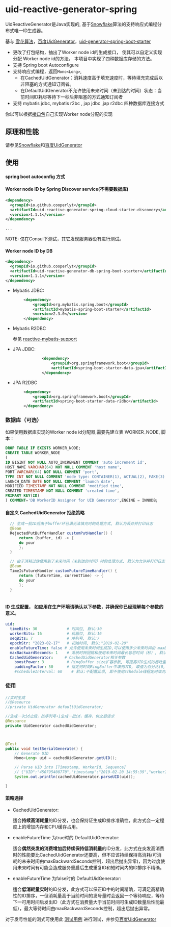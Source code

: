 
uid-reactive-generator-spring
==========================

UidReactiveGenerator是Java实现的, 基于[Snowflake](https://github.com/twitter/snowflake)算法的支持响应式编程分布式唯一ID生成器。

基与 [雪花算法](https://github.com/twitter/snowflake)，[百度UidGenerator](https://github.com/baidu/uid-generator)，[uid-generator-spring-boot-starter](https://github.com/wujun234/uid-generator-spring-boot-starter)


* 更改了打包结构，抽出了Worker node id的生成接口， 使其可以自定义实现分配 Worker node id的方法， 本项目中实现了四种数据库存储的方法。
* 支持 Spring boot Autoconfigure 
* 支持响应式编程，返回`Mono<Long>`, 
  * 在CachedUidGenerator：消耗速度高于填充速度时，等待填充完成后以非阻塞的方式通知订阅者。
  * 在DefaultUidGenerator不允许使用未来时间（未到达的时间）状态：当前时间ID耗尽等待下一秒后非阻塞的方式通知订阅者
* 支持 mybatis jdbc, mybatis r2bc , jap jdbc ,jap r2dbc 四种数据库连接方式

你以可以根据[接口包](https://github.com/cooperlyt/uid-generator-spring-boot/tree/master/uid-generator-api)自己实现Worker node分配的实现

## 原理和性能

请参见[Snowflake](https://github.com/twitter/snowflake)和[百度UidGenerator](https://github.com/baidu/uid-generator)

## 使用


#### spring boot autoconfig 方式

#### Worker node ID by Spring Discover service(不需要数据库)

```xml
<dependency>
  <groupId>io.github.cooperlyt</groupId>
  <artifactId>uid-reactive-generator-spring-cloud-starter-discovery</artifactId>
  <version>1.1.1</version>
</dependency>

... 
```
NOTE: 仅在Consul下测试，其它发现服务器没有进行测试。

#### Worker node ID by DB

```xml
<dependency>
  <groupId>io.github.cooperlyt</groupId>
  <artifactId>uid-reactive-generator-db-spring-boot-starter</artifactId>
  <version>1.1.1</version>
</dependency>
```
* Mybatis JDBC:
```xml
        <dependency>
            <groupId>org.mybatis.spring.boot</groupId>
            <artifactId>mybatis-spring-boot-starter</artifactId>
            <version>2.3.0</version>
        </dependency>
```
* Mybatis R2DBC

  参见 [reactive-mybatis-support](https://github.com/chenggangpro/reactive-mybatis-support)
  
* JPA JDBC:
```xml
                <dependency>
                    <groupId>org.springframework.boot</groupId>
                    <artifactId>spring-boot-starter-data-jpa</artifactId>
                </dependency>
```
* JPA R2DBC
```xml
        <dependency>
            <groupId>org.springframework.boot</groupId>
            <artifactId>spring-boot-starter-data-r2dbc</artifactId>
        </dependency>
```



### 数据库（可选）
如果使用数据库实现的Worker node id分配器,需要先建立表 WORKER_NODE, 脚本：
```sql
DROP TABLE IF EXISTS WORKER_NODE;
CREATE TABLE WORKER_NODE
(
ID BIGINT NOT NULL AUTO_INCREMENT COMMENT 'auto increment id',
HOST_NAME VARCHAR(64) NOT NULL COMMENT 'host name',
PORT VARCHAR(64) NOT NULL COMMENT 'port',
TYPE INT NOT NULL COMMENT 'node type: CONTAINER(1), ACTUAL(2), FAKE(3)',
LAUNCH_DATE DATE NOT NULL COMMENT 'launch date',
MODIFIED TIMESTAMP NOT NULL COMMENT 'modified time',
CREATED TIMESTAMP NOT NULL COMMENT 'created time',
PRIMARY KEY(ID)
) COMMENT='DB WorkerID Assigner for UID Generator',ENGINE = INNODB;
```

#### 自定义 CachedUidGenerator 拒绝策略 

```java
  // 生成一批ID后由于buffer环已满无法填充时的处理方式, 默认为丢弃并打印日志
  @Bean
  RejectedPutBufferHandler customPutHandler() {
      return (buffer, id) -> {
      do your
      };
  }

  // 由于消耗过快使用到了未来时间（未到达的时间）时的处理方式, 默认为允许并打印日志
  @Bean
  TimeIsFutureHandler customFutureTimeHandler() {
      return (futureTime, currentTime) -> {
      do your
      };
  }
  
```

#### ID 生成配置， 如应用在生产环境请确认以下参数，并确保你已经理解每个参数的意义。
```yml
uid:
  timeBits: 30             # 时间位, 默认:30
  workerBits: 16           # 机器位, 默认:16
  seqBits: 7               # 序列号, 默认:7
  epochStr: "2023-02-17"   # 初始时间, 默认:"2019-02-20"
  enableFutureTime: false # 允许使用未来时间生成ID,可以使用多少未来时间由 maxBackwardSeconds 控制， 默认: false
  maxBackwardSeconds: 1    # 系统时钟回拨和使用未来时间最长容忍时间（秒）, 默认:1
  CachedUidGenerator:     # CachedUidGenerator相关参数
    boostPower: 3          # RingBuffer size扩容参数, 可提高UID生成的吞吐量, 默认:3
    paddingFactor: 50      # 指定何时向RingBuffer中填充UID, 取值为百分比(0, 100), 默认为50
    #scheduleInterval: 60    # 默认:不配置此项, 即不使用Schedule线程定时填充buffer环. 如需使用, 请指定Schedule线程时间间隔, 单位:秒
```

### 使用

#### 

```java
//实时生成
//@Resource
//private UidGenerator defaultUidGenerator;

//生成一次id之后，按序列号+1生成一批id，缓存，供之后请求 
@Resource
private UidGenerator cachedUidGenerator;



@Test
public void testSerialGenerate() {
    // Generate UID
    Mono<Long> uid = cachedUidGenerator.getUID();

    // Parse UID into [Timestamp, WorkerId, Sequence]
    // {"UID":"450795408770","timestamp":"2019-02-20 14:55:39","workerId":"27","sequence":"2"}
    System.out.println(cachedUidGenerator.parseUID(uid));

}
```

#### 策略选择


* CachedUidGenerator:
  
  适合**持续高消耗量**的ID分发，也会保持证生成ID排序准确性，此方式会一定程度上的增加内存和CPU缓存占用。

* enableFutureTime 为true时的 DefaultUidGenerator:

  适合**偶然突发的消费增加后持续保持低消耗量**的ID分发，此方式在突发高消费时的性能要比CachedUidGenerator还要高，但不应该持续保持高消耗(可消耗的未来时间由maxBackwardSeconds控制，超出后抛出异常)，因为过度使用未来时间有可能会造成服务重启后生成重复ID和短时间内的ID排序不精确。

* enableFutureTime 为false时的 DefaultUidGenerator:
  
  适合**低消耗量实时**的ID分发，此方式可以保正ID中的时间精确，可满足高精确性的ID排序，一但消耗量高于当前时间的发号量时会返回一个等待响应，等待下一可用时间后发出ID（此方式在消费量大于当前时间可生成ID数量后性能最低），最大等待时间由maxBackwardSeconds控制，超出后抛出异常。

对于发号性能的测式可使用此 [测试用例](https://github.com/cooperlyt/uid-generator-spring-boot/tree/master/uid-generator-spring-boot-starter/src/test/java/io/github/cooperlyt/cloud/uid) 进行测试，并参见[百度UidGenerator](https://github.com/baidu/uid-generator)
